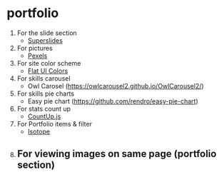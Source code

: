 # portfolio

1. For the slide section
   - [Superslides](https://github.com/nicinabox/superslides)
1. For pictures
   - [Pexels](https://www.pexels.com/)
1. For site color scheme
   - [Flat UI Colors](https://flatuicolors.com/)
1. For skills carousel
   - Owl Carosel (https://owlcarousel2.github.io/OwlCarousel2/)
1. For skills pie charts
   - Easy pie chart (https://github.com/rendro/easy-pie-chart)
1. For stats count up
   - [CountUp.js](https://inorganik.github.io/countUp.js/)
1. For Portfolio items & filter
   - [Isotope](http://fancyapps.com/fancybox/3/)
1. ## For viewing images on same page (portfolio section)
